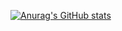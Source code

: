 
[![Anurag's GitHub stats](https://github-readme-stats.vercel.app/api?username=bipashant&show_icons=true&count_private=true&theme=radical)](https://www.linkedin.com/in/bschapagain)
